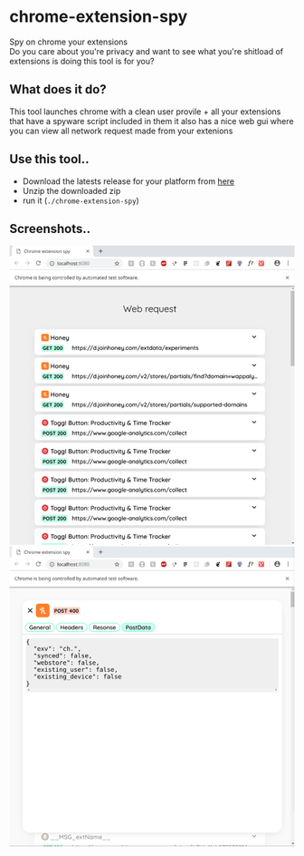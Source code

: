 # chrome-extension-spy
Spy on chrome your extensions  
Do you care about you're privacy and want to see what you're shitload of extensions is doing this tool is for you?  

## What does it do?
This tool launches chrome with a clean user provile + all your extensions that have a spyware script included in them it also has a nice web gui where you can view all network request made from your extenions

## Use this tool..
- Download the latests release for your platform from [here](https://github.com/mjarkk/chrome-extension-spy/releases)
- Unzip the downloaded zip
- run it (`./chrome-extension-spy`)

## Screenshots..
![Screenshot 1](./screenshots/1.png "Screenshot 1")
![Screenshot 2](./screenshots/2.png "Screenshot 2")
